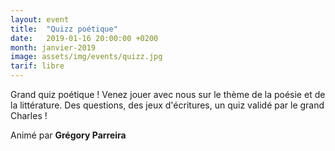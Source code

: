 ```yaml
---
layout: event
title:  "Quizz poétique"
date:   2019-01-16 20:00:00 +0200
month: janvier-2019
image: assets/img/events/quizz.jpg
tarif: libre
---
```

  
Grand quiz poétique ! Venez jouer avec nous sur le thème de la poésie et de la littérature. Des questions, des jeux d'écritures, un quiz validé par le grand Charles !  

Animé par **Grégory Parreira**
